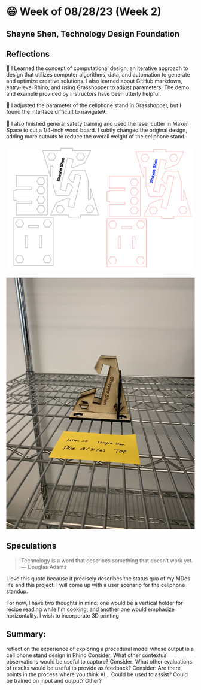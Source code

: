 # 😄 Week of 08/28/23 (Week 2)
## Shayne Shen, Technology Design Foundation

## Reflections
🔴 I Learned the concept of computational design, an iterative approach to design that utilizes computer algorithms, data, and automation to generate and optimize creative solutions. I also learned about GitHub markdown, entry-level Rhino, and using Grasshopper to adjust parameters. The demo and example provided by instructors have been utterly helpful. 

🔴 I adjusted the parameter of the cellphone stand in Grasshopper, but I found the interface difficult to navigate💔.

🔴 I also finished general safety training and used the laser cutter in Maker Space to cut a 1/4-inch wood board. I subtly changed the original design, adding more cutouts to reduce the overall weight of the cellphone stand.

![Illustrator design file](phonestand_ai.png)

![Final outcome](phonestand_01.jpg)

## Speculations
> Technology is a word that describes something that doesn’t work yet. — Douglas Adams

I love this quote because it precisely describes the status quo of my MDes life and this project. 
I will come up with a user scenario for the cellphone standup. 

For now, I have two thoughts in mind: one would be a vertical holder for recipe reading while I'm cooking, and another one would emphasize horizontality. 
I wish to incorporate 3D printing

## Summary:

reflect on the experience of exploring a procedural model whose output is a cell phone stand design in Rhino
Consider: What other contextual observations would be useful to capture?
Consider: What other evaluations of results would be useful to provide as feedback?
Consider: Are there points in the process where you think AI…
Could be used to assist?
Could be trained on input and output?
Other?
